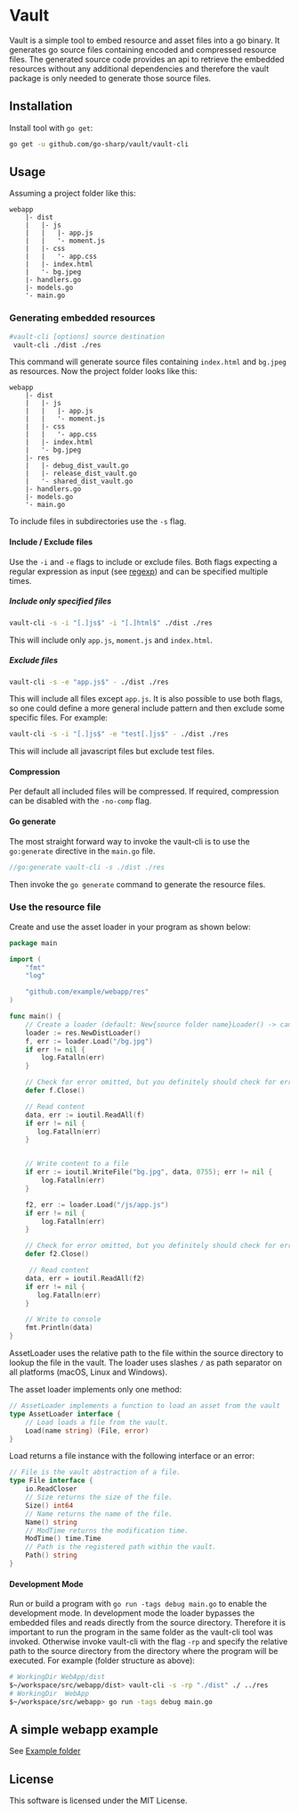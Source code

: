 # Vault

Vault is a simple tool to embed resource and asset files into a go binary. It generates go source files containing encoded and compressed resource files. The generated source code provides an api to retrieve the embedded resources without any additional dependencies and therefore the vault package is only needed to generate those source files.

## Installation

Install tool with `go get`:

```bash
go get -u github.com/go-sharp/vault/vault-cli
```

## Usage

Assuming a project folder like this:

```
webapp
    |- dist
    |   |- js
    |   |   |- app.js
    |   |   '- moment.js
    |   |- css
    |   |   '- app.css
    |   |- index.html
    |   '- bg.jpeg
    |- handlers.go
    |- models.go
    '- main.go
```

### Generating embedded resources

```bash
#vault-cli [options] source destination
 vault-cli ./dist ./res
```

This command will generate source files containing `index.html` and `bg.jpeg` as resources. Now the project folder looks like this:

```
webapp
    |- dist
    |   |- js
    |   |   |- app.js
    |   |   '- moment.js
    |   |- css
    |   |   '- app.css
    |   |- index.html
    |   '- bg.jpeg
    |- res
    |   |- debug_dist_vault.go
    |   |- release_dist_vault.go
    |   '- shared_dist_vault.go
    |- handlers.go
    |- models.go
    '- main.go
```

To include files in subdirectories use the `-s` flag.

#### Include / Exclude files

Use the `-i` and `-e` flags to include or exclude files. Both flags expecting a regular expression as input (see [regexp](http://golang.org/pkg/regexp)) and can be specified multiple times.

##### Include only specified files

```bash
vault-cli -s -i "[.]js$" -i "[.]html$" ./dist ./res
```

This will include only `app.js`, `moment.js` and `index.html`.

##### Exclude files

```bash
vault-cli -s -e "app.js$" - ./dist ./res
```

This will include all files except `app.js`. It is also possible to use both flags, so one could define a more general include pattern and then exclude some specific files. For example:

```bash
vault-cli -s -i "[.]js$" -e "test[.]js$" - ./dist ./res
```

This will include all javascript files but exclude test files.

#### Compression

Per default all included files will be compressed. If required, compression can be disabled with the `-no-comp` flag.

#### Go generate

The most straight forward way to invoke the vault-cli is to use the `go:generate` directive in the `main.go` file.

```go
//go:generate vault-cli -s ./dist ./res
```

Then invoke the `go generate` command to generate the resource files.

### Use the resource file

Create and use the asset loader in your program as shown below:

```go
package main

import (
    "fmt"
    "log"

    "github.com/example/webapp/res"
)

func main() {
    // Create a loader (default: New{source folder name}Loader() -> can be changed with ResourceNameOption)
    loader := res.NewDistLoader()
    f, err := loader.Load("/bg.jpg")
    if err != nil {
        log.Fatalln(err)
    }

    // Check for error omitted, but you definitely should check for errors.
    defer f.Close()

    // Read content
    data, err := ioutil.ReadAll(f)
    if err != nil {
       log.Fatalln(err)
    }


    // Write content to a file
    if err := ioutil.WriteFile("bg.jpg", data, 0755); err != nil {
        log.Fatalln(err)
    }

    f2, err := loader.Load("/js/app.js")
    if err != nil {
        log.Fatalln(err)
    }

    // Check for error omitted, but you definitely should check for errors.
    defer f2.Close()

     // Read content
    data, err = ioutil.ReadAll(f2)
    if err != nil {
       log.Fatalln(err)
    }

    // Write to console
    fmt.Println(data)
}
```

AssetLoader uses the relative path to the file within the source directory to lookup the file in the vault. The loader uses slashes `/` as path separator on all platforms (macOS, Linux and Windows).

The asset loader implements only one method:

```go
// AssetLoader implements a function to load an asset from the vault
type AssetLoader interface {
	// Load loads a file from the vault.
	Load(name string) (File, error)
}
```

Load returns a file instance with the following interface or an error:

```go
// File is the vault abstraction of a file.
type File interface {
	io.ReadCloser
	// Size returns the size of the file.
	Size() int64
	// Name returns the name of the file.
	Name() string
	// ModTime returns the modification time.
	ModTime() time.Time
	// Path is the registered path within the vault.
	Path() string
}
```

#### Development Mode

Run or build a program with `go run -tags debug main.go` to enable the development mode. In development mode the loader bypasses the embedded files and reads directly from the source directory. Therefore it is important to run the program in the same folder as the vault-cli tool was invoked. Otherwise invoke vault-cli with the flag `-rp` and specify the relative path to the source directory from the directory where the program will be executed. For example (folder structure as above):

```bash
# WorkingDir WebApp/dist
$~/workspace/src/webapp/dist> vault-cli -s -rp "./dist" ./ ../res
# WorkingDir  WebApp
$~/workspace/src/webapp> go run -tags debug main.go
```

## A simple webapp example

See [Example folder](./example/README.md)

## License

This software is licensed under the MIT License.
